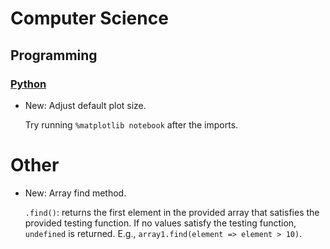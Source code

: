 # Computer Science

## Programming

### [Python](jupyter.md)

* New: Adjust default plot size.

    Try running `%matplotlib notebook` after the imports.
    

# Other

* New: Array find method.

    `.find()`: returns the first element in the provided array that satisfies the provided testing function. If no values satisfy the testing function, `undefined` is returned. E.g., `array1.find(element => element > 10)`.